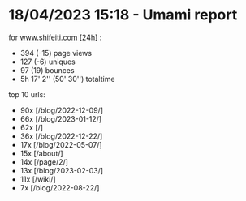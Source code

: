 # 18/04/2023 15:18 - Umami report
for www.shifeiti.com [24h] :

 - 394 (-15) page views
 - 127 (-6) uniques
 - 97 (19) bounces
 - 5h 17' 2'' (50' 30'') totaltime


top 10 urls:
 - 90x [/blog/2022-12-09/]
 - 66x [/blog/2023-01-12/]
 - 62x [/]
 - 36x [/blog/2022-12-22/]
 - 17x [/blog/2022-05-07/]
 - 15x [/about/]
 - 14x [/page/2/]
 - 13x [/blog/2023-02-03/]
 - 11x [/wiki/]
 - 7x [/blog/2022-08-22/]


